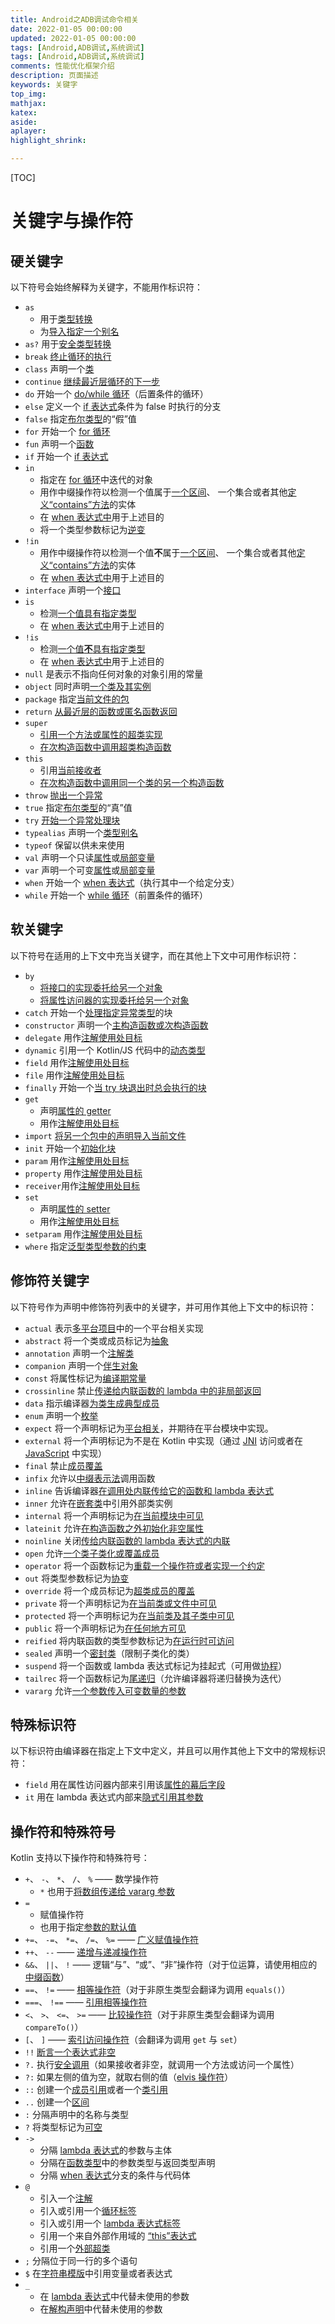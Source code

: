 ```yaml
---
title: Android之ADB调试命令相关
date: 2022-01-05 00:00:00
updated: 2022-01-05 00:00:00
tags: [Android,ADB调试,系统调试]
tags: [Android,ADB调试,系统调试]
comments: 性能优化框架介绍
description: 页面描述
keywords: 关键字
top_img:
mathjax:
katex:
aside:
aplayer:
highlight_shrink:

---
```


[TOC]

# 关键字与操作符

## 硬关键字

以下符号会始终解释为关键字，不能用作标识符：

 * `as` 
      - 用于[类型转换](typecasts.html#不安全的转换操作符)
      - 为[导入指定一个别名](packages.html#导入)
 * `as?` 用于[安全类型转换](typecasts.html#安全的可空转换操作符)
 * `break` [终止循环的执行](returns.html)
 * `class` 声明一个[类](classes.html)
 * `continue` [继续最近层循环的下一步](returns.html) 
 * `do` 开始一个 [do/while 循环](control-flow.html#while-循环)（后置条件的循环）
 * `else` 定义一个 [if 表达式](control-flow.html#if-表达式)条件为 false 时执行的分支
 * `false` 指定[布尔类型](basic-types.html#布尔)的“假”值
 * `for` 开始一个 [for 循环](control-flow.html#for-循环)
 * `fun` 声明一个[函数](functions.html) 
 * `if` 开始一个 [if 表达式](control-flow.html#if-表达式)
 * `in`
     - 指定在 [for 循环](control-flow.html#for-循环)中迭代的对象
     - 用作中缀操作符以检测一个值属于[一个区间](ranges.html)、
       一个集合或者其他[定义“contains”方法](operator-overloading.html#in)的实体
     - 在 [when 表达式中](control-flow.html#when-表达式)用于上述目的
     - 将一个类型参数标记为[逆变](generics.html#声明处型变)
 * `!in`
     - 用作中缀操作符以检测一个值**不**属于[一个区间](ranges.html)、
       一个集合或者其他[定义“contains”方法](operator-overloading.html#in)的实体
     - 在 [when 表达式中](control-flow.html#when-表达式)用于上述目的
 * `interface` 声明一个[接口](interfaces.html)
 * `is` 
     - 检测[一个值具有指定类型](typecasts.html#is-与-is-操作符)
     - 在 [when 表达式中](control-flow.html#when-表达式)用于上述目的
 * `!is`
     - 检测[一个值**不**具有指定类型](typecasts.html#is-与-is-操作符)
     - 在 [when 表达式中](control-flow.html#when-表达式)用于上述目的
 * `null` 是表示不指向任何对象的对象引用的常量
 * `object` 同时声明[一个类及其实例](object-declarations.html)
 * `package` 指定[当前文件的包](packages.html)
 * `return` [从最近层的函数或匿名函数返回](returns.html)  
 * `super` 
     - [引用一个方法或属性的超类实现](classes.html#调用超类实现)
     - [在次构造函数中调用超类构造函数](classes.html#继承)
 * `this` 
     - 引用[当前接收者](this-expressions.html)
     - [在次构造函数中调用同一个类的另一个构造函数](classes.html#构造函数)
 * `throw` [抛出一个异常](exceptions.html)
 * `true` 指定[布尔类型](basic-types.html#布尔)的“真”值
 * `try` [开始一个异常处理块](exceptions.html)
 * `typealias` 声明一个[类型别名](type-aliases.html)
 * `typeof` 保留以供未来使用
 * `val` 声明一个只读[属性](properties.html)或[局部变量](basic-syntax.html#defining-variables)
 * `var` 声明一个可变[属性](properties.html)或[局部变量](basic-syntax.html#defining-variables)
 * `when` 开始一个 [when 表达式](control-flow.html#when-表达式)（执行其中一个给定分支）
 * `while` 开始一个 [while 循环](control-flow.html#while-循环)（前置条件的循环）

## 软关键字

以下符号在适用的上下文中充当关键字，而在<!--
-->其他上下文中可用作标识符：

 * `by`
     - [将接口的实现委托给另一个对象](delegation.html)
     - [将属性访问器的实现委托给另一个对象](delegated-properties.html)
 * `catch` 开始一个[处理指定异常类型](exceptions.html)的块
 * `constructor` 声明一个[主构造函数或次构造函数](classes.html#构造函数)
 * `delegate` 用作[注解使用处目标](annotations.html#注解使用处目标) 
 * `dynamic` 引用一个 Kotlin/JS 代码中的[动态类型](dynamic-type.html)
 * `field` 用作[注解使用处目标](annotations.html#注解使用处目标)
 * `file` 用作[注解使用处目标](annotations.html#注解使用处目标)
 * `finally` 开始一个[当 try 块退出时总会执行的块](exceptions.html)
 * `get`
     - 声明[属性的 getter](properties.html#getters-与-setters)
     - 用作[注解使用处目标](annotations.html#注解使用处目标)
 * `import` [将另一个包中的声明导入当前文件](packages.html)
 * `init` 开始一个[初始化块](classes.html#构造函数)
 * `param` 用作[注解使用处目标](annotations.html#注解使用处目标)
 * `property` 用作[注解使用处目标](annotations.html#注解使用处目标)
 * `receiver`用作[注解使用处目标](annotations.html#注解使用处目标)
 * `set`
     - 声明[属性的 setter](properties.html#getters-与-setters)
     - 用作[注解使用处目标](annotations.html#注解使用处目标)
 * `setparam` 用作[注解使用处目标](annotations.html#注解使用处目标)
 * `where` 指定[泛型类型参数的约束](generics.html#上界)

## 修饰符关键字

以下符号作为声明中修饰符列表中的关键字，并可用作其他上下文中<!--
-->的标识符：

 * `actual` 表示[多平台项目](multiplatform.html)中的一个平台相关实现
 * `abstract` 将一个类或成员标记为[抽象](classes.html#抽象类)
 * `annotation` 声明一个[注解类](annotations.html)
 * `companion` 声明一个[伴生对象](object-declarations.html#伴生对象)
 * `const` 将属性标记为[编译期常量](properties.html#编译期常量)
 * `crossinline` 禁止[传递给内联函数的 lambda 中的非局部返回](inline-functions.html#非局部返回) 
 * `data` 指示编译器[为类生成典型成员](data-classes.html)
 * `enum` 声明一个[枚举](enum-classes.html)
 * `expect` 将一个声明标记为[平台相关](multiplatform.html)，并期待在平台模块中实现。
 * `external` 将一个声明标记为不是在 Kotlin 中实现（通过 [JNI](java-interop.html#在-kotlin-中使用-jni) 访问或者在 [JavaScript](js-interop.html#external-修饰符) 中实现）
 * `final` 禁止[成员覆盖](classes.html#覆盖方法)
 * `infix` 允许以[中缀表示法](functions.html#中缀表示法)调用函数
 * `inline` 告诉编译器[在调用处内联传给它的函数和 lambda 表达式](inline-functions.html)
 * `inner` 允许在[嵌套类](nested-classes.html)中引用外部类实例
 * `internal` 将一个声明标记为[在当前模块中可见](visibility-modifiers.html)
 * `lateinit` 允许[在构造函数之外初始化非空属性](properties.html#延迟初始化属性与变量)
 * `noinline` 关闭[传给内联函数的 lambda 表达式的内联](inline-functions.html#禁用内联)
 * `open` 允许[一个类子类化或覆盖成员](classes.html#继承)
 * `operator` 将一个函数标记为[重载一个操作符或者实现一个约定](operator-overloading.html)
 * `out` 将类型参数标记为[协变](generics.html#声明处型变)
 * `override` 将一个成员标记为[超类成员的覆盖](classes.html#覆盖方法)
 * `private` 将一个声明标记为[在当前类或文件中可见](visibility-modifiers.html) 
 * `protected` 将一个声明标记为[在当前类及其子类中可见](visibility-modifiers.html)
 * `public` 将一个声明标记为[在任何地方可见](visibility-modifiers.html)
 * `reified` 将内联函数的类型参数标记为[在运行时可访问](inline-functions.html#具体化的类型参数)
 * `sealed` 声明一个[密封类](sealed-classes.html)（限制子类化的类）
 * `suspend` 将一个函数或 lambda 表达式标记为挂起式（可用做[协程](coroutines.html)）
 * `tailrec` 将一个函数标记为[尾递归](functions.html#尾递归函数)（允许编译器将递归替换为迭代）
 * `vararg` 允许[一个参数传入可变数量的参数](functions.html#可变数量的参数varargs)

## 特殊标识符

以下标识符由编译器在指定上下文中定义，并且可以用作其他上下文中的常规<!--
-->标识符：

 * `field` 用在属性访问器内部来引用该[属性的幕后字段](properties.html#幕后字段)
 * `it` 用在 lambda 表达式内部来[隐式引用其参数](lambdas.html#it单个参数的隐式名称)


## 操作符和特殊符号

Kotlin 支持以下操作符和特殊符号：

 * `+`、 `-`、 `*`、 `/`、 `%` —— 数学操作符
     - `*` 也用于[将数组传递给 vararg 参数](functions.html#可变数量的参数varargs)
 * `=`
     - 赋值操作符
     - 也用于指定[参数的默认值](functions.html#默认参数) 
 * `+=`、 `-=`、 `*=`、 `/=`、 `%=` —— [广义赋值操作符](operator-overloading.html#assignments)
 * `++`、 `--` —— [递增与递减操作符](operator-overloading.html#递增与递减)
 * `&&`、 `||`、 `!` —— 逻辑“与”、“或”、“非”操作符（对于位运算，请使用相应的[中缀函数](basic-types.html#运算)）
 * `==`、 `!=` —— [相等操作符](operator-overloading.html#equals)（对于非原生类型会翻译为调用 `equals()`）
 * `===`、 `!==` —— [引用相等操作符](equality.html#引用相等)
 * `<`、 `>`、 `<=`、 `>=` —— [比较操作符](operator-overloading.html#comparison)（对于非原生类型会翻译为调用 `compareTo()`）
 * `[`、 `]` —— [索引访问操作符](operator-overloading.html#indexed)（会翻译为调用 `get` 与 `set`）
 * `!!` [断言一个表达式非空](null-safety.html#-操作符)
 * `?.` 执行[安全调用](null-safety.html#安全的调用)（如果接收者非空，就调用一个方法或访问一个属性）
 * `?:` 如果左侧的值为空，就取右侧的值（[elvis 操作符](null-safety.html#elvis-操作符)）
 * `::` 创建一个[成员引用](reflection.html#函数引用)或者一个[类引用](reflection.html#类引用)
 * `..` 创建一个[区间](ranges.html) 
 * `:` 分隔声明中的名称与类型
 * `?` 将类型标记为[可空](null-safety.html#可空类型与非空类型) 
 * `->`
     - 分隔 [lambda 表达式](lambdas.html#lambda-表达式语法)的参数与主体
     - 分隔在[函数类型](lambdas.html#函数类型)中的参数类型与返回类型声明
     - 分隔 [when 表达式](control-flow.html#when-表达式)分支的条件与代码体
 * `@`
    - 引入一个[注解](annotations.html#用法)
    - 引入或引用一个[循环标签](returns.html#break-与-continue-标签) 
    - 引入或引用一个 [lambda 表达式标签](returns.html#返回到标签)
    - 引用一个来自外部作用域的 [“this”表达式](this-expressions.html#限定的-this)
    - 引用一个[外部超类](classes.html#调用超类实现)
 * `;` 分隔位于同一行的多个语句
 * `$` 在[字符串模版](basic-types.html#字符串模板)中引用变量或者表达式
 * `_`
     - 在 [lambda 表达式](lambdas.html#下划线用于未使用的变量自-11-起)中代替未使用的参数
     - 在[解构声明](multi-declarations.html#下划线用于未使用的变量自-11-起)中代替未使用的参数
